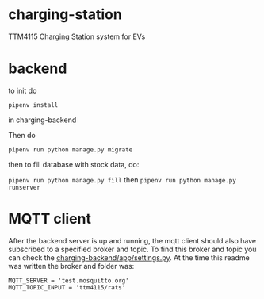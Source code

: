 # charging-station
TTM4115 Charging Station system for EVs


# backend
to init do

```
pipenv install
```

in charging-backend

Then do
```
pipenv run python manage.py migrate
```

then to fill database with stock data, do:

```pipenv run python manage.py fill```
then 
```pipenv run python manage.py runserver```

# MQTT client

After the backend server is up and running, the mqtt client should also have subscribed to a specified broker and topic. 
To find this broker and topic you can check the [charging-backend/app/settings.py](https://github.com/falniir/charging-station/blob/main/charging-backend/app/settings.py). 
At the time this readme was written the broker and folder was:
```
MQTT_SERVER = 'test.mosquitto.org'
MQTT_TOPIC_INPUT = 'ttm4115/rats'
```